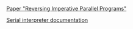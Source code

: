 [Paper "Reversing Imperative Parallel Programs"](ReversingImperativeParallelPrograms.pdf)

[Serial interpreter documentation](serial_docs//serial_interp@26bb1931b3ad/Serial_interp)
